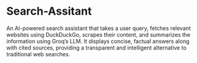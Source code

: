 # Search-Assitant
An AI-powered search assistant that takes a user query, fetches relevant websites using DuckDuckGo, scrapes their content, and summarizes the information using Groq’s LLM. It displays concise, factual answers along with cited sources, providing a transparent and intelligent alternative to traditional web searches.
